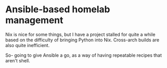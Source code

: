 # Ansible-based homelab management

Nix is nice for some things, but I have a project stalled for quite a while based on the difficulty of bringing Python into Nix. Cross-arch builds are also quite inefficient.

So- going to give Ansible a go, as a way of having repeatable recipes that aren't shell.

